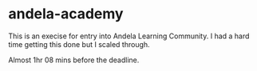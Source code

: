 # andela-academy

This is an execise for entry into Andela Learning Community. I had a hard time getting this done but I scaled through.

Almost 1hr 08 mins before the deadline.
